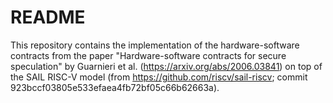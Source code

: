 # README 

This repository contains the implementation of the hardware-software contracts from the paper "Hardware-software contracts for secure speculation" by Guarnieri et al. (https://arxiv.org/abs/2006.03841) on top of the SAIL RISC-V model (from https://github.com/riscv/sail-riscv; commit 923bccf03805e533efaea4fb72bf05c66b62663a).